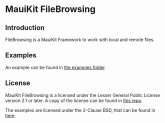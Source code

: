 <!--
SPDX-FileCopyrightText: 2020 Carl Schwan <carl@carlschwan.eu>

SPDX-License-Identifier: BSD-2-Clause
-->

# MauiKit FileBrowsing

## Introduction

FileBrowsing is a MauiKit Framework to work with local and remote files.


## Examples

An example can be found in [the examples folder](examples).

## License

MauiKit FileBrowsing is a licensed under the Lesser General Public License version
2.1 or later. A copy of the license can be found in
[this repo](LICENSES/LGPL-2.1-or-later.txt).

The examples are licensed under the 2-Clause BSD, that can be found in
[here](LICENSES/BSD-2-Clause.txt).
